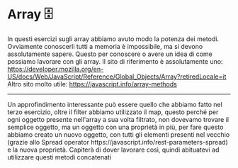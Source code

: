 # Array 🗄️
In questi esercizi sugli array abbiamo avuto modo la potenza dei metodi. Ovviamente conoscerli tutti a memoria è impossibile, ma si devono assolutamente sapere. Questo per conoscere o avere un idea di come possiamo lavorare con gli array.
Il sito di riferimento è assolutamente uno: https://developer.mozilla.org/en-US/docs/Web/JavaScript/Reference/Global_Objects/Array?retiredLocale=it
Altro sito molto utile: https://javascript.info/array-methods

<hr> 
Un approfindimento interessante può essere quello che abbiamo fatto nel terzo esercizio, oltre il filter abbiamo utilizzato il map, questo perché per ogni oggetto presente nell'array a sua volta filtrato, non dovevamo trovare il semplice oggetto, ma un oggetto con una proprietà in più, per fare questo abbiamo creato un nuovo oggetto, con tutti gli elementi presenti nel vecchio (grazie allo Spread operator https://javascript.info/rest-parameters-spread) e la nuova proprietà. Capiterà di dover lavorare così, quindi abituatevi ad utilizzare questi metodi concatenati
